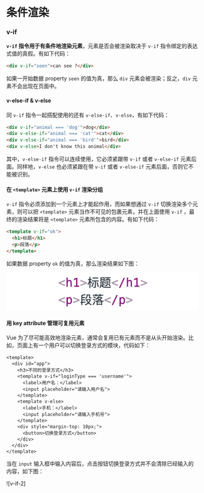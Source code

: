 # 条件渲染

### v-if

**`v-if` 指令用于有条件地渲染元素**，元素是否会被渲染取决于 `v-if` 指令绑定的表达式值的真假。有如下代码：

```html
<div v-if="seen">can see ?</div>
```

如果一开始数据 property `seen` 的值为真，那么 `div` 元素会被渲染；反之，`div` 元素不会出现在页面中。

#### v-else-if & v-else

同 `v-if` 指令一起搭配使用的还有 `v-else-if`、`v-else`，有如下代码：

```html
<div v-if="animal === 'dog'">dog</div>
<div v-else-if="animal === 'cat'">cat</div>
<div v-else-if="animal === 'bird'">bird</div>
<div v-else>I don't know this animal</div>
```

其中，`v-else-if` 指令可以连续使用，它必须紧跟带 `v-if` 或者 `v-else-if` 元素后面。同样地，`v-else` 也必须紧跟在带 `v-if` 或者 `v-else-if` 元素后面，否则它不能被识别。

#### 在 `<template>` 元素上使用 `v-if` 渲染分组

`v-if` 指令必须添加到一个元素上才能起作用，而如果想通过 `v-if` 切换渲染多个元素，则可以把  `<template>` 元素当作不可见的包裹元素，并在上面使用 `v-if` ，最终的渲染结果将是 `<template>` 元素所包含的内容。有如下代码：

```html
<template v-if="ok">
  <h1>标题</h1>
  <p>段落</p>
</template>
```

如果数据 property `ok` 的值为真，那么渲染结果如下图：

![v-if-1](./imgs/v-if-1.png)

#### 用 key attribute 管理可复用元素

Vue 为了尽可能高效地渲染元素，通常会复用已有元素而不是从头开始渲染。比如，页面上有一个用户可以切换登录方式的模块，代码如下：

```vue
<template>
  <div id="app">
    <h3>不同的登录方式</h3>
    <template v-if="loginType === 'username'">
      <label>用户名：</label>
      <input placeholder="请输入用户名">
    </template>
    <template v-else>
      <label>手机：</label>
      <input placeholder="请输入手机号">
    </template>
    <div style="margin-top: 10px;">
      <button>切换登录方式</button>
    </div>
  </div>
</template>
```

当在 `input` 输入框中输入内容后，点击按钮切换登录方式并不会清除已经输入的内容，如下图：

![v-if-2]



